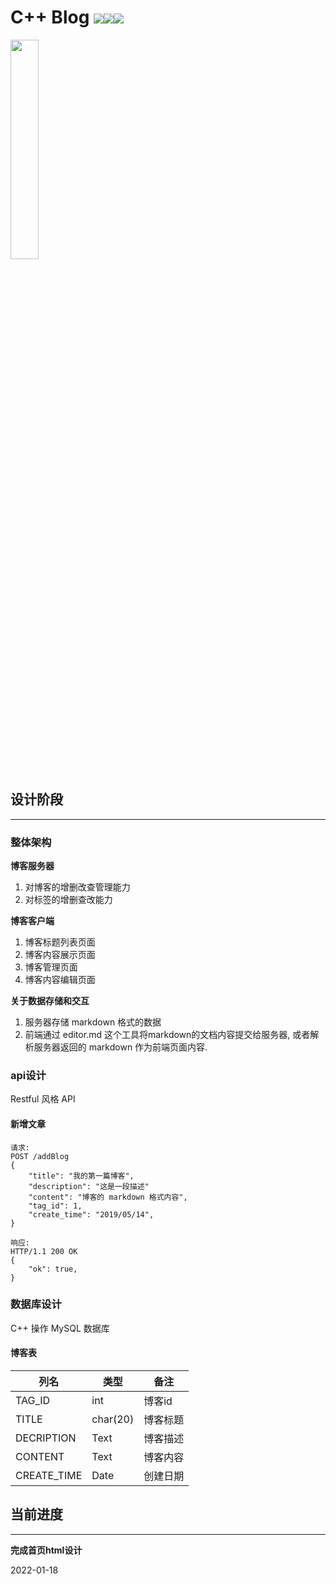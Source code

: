# C++ Blog ![](https://img.shields.io/badge/license-MIT-blue)![](https://img.shields.io/badge/language-c%2B%2B-blue)![](https://img.shields.io/badge/version-0.0.1-blue)

<img src="https://s3.bmp.ovh/imgs/2022/01/41071892783e2d6e.png" width="30%" />

## 设计阶段

------

### 整体架构

**博客服务器**

1.  对博客的增删改查管理能力
2.  对标签的增删查改能力

**博客客户端**

1.  博客标题列表页面
2.  博客内容展示页面
3.  博客管理页面
4.  博客内容编辑页面

**关于数据存储和交互**

1.  服务器存储 markdown 格式的数据
2.  前端通过 editor.md 这个工具将markdown的文档内容提交给服务器, 或者解析服务器返回的 markdown 作为前端页面内容.

### api设计

Restful 风格 API

#### 新增文章

```
请求:
POST /addBlog
{
    "title": "我的第一篇博客",
    "description": "这是一段描述"
    "content": "博客的 markdown 格式内容",
    "tag_id": 1,
    "create_time": "2019/05/14",
}

响应:
HTTP/1.1 200 OK
{
	"ok": true,
}
```

### 数据库设计

C++ 操作 MySQL 数据库

#### 博客表

| 列名        | 类型     | 备注     |
| ----------- | -------- | -------- |
| TAG_ID      | int      | 博客id   |
| TITLE       | char(20) | 博客标题 |
| DECRIPTION  | Text     | 博客描述 |
| CONTENT     | Text     | 博客内容 |
| CREATE_TIME | Date     | 创建日期 |

## 当前进度

------

**完成首页html设计**

2022-01-18
